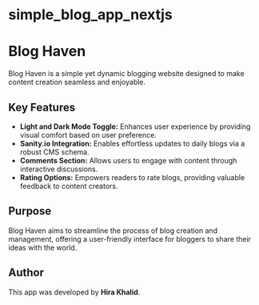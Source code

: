 # simple_blog_app_nextjs

# Blog Haven

Blog Haven is a simple yet dynamic blogging website designed to make content creation seamless and enjoyable. 

## Key Features

- **Light and Dark Mode Toggle:** Enhances user experience by providing visual comfort based on user preference.
- **Sanity.io Integration:** Enables effortless updates to daily blogs via a robust CMS schema.
- **Comments Section:** Allows users to engage with content through interactive discussions.
- **Rating Options:** Empowers readers to rate blogs, providing valuable feedback to content creators.

## Purpose

Blog Haven aims to streamline the process of blog creation and management, offering a user-friendly interface for bloggers to share their ideas with the world.

## Author

This app was developed by **Hira Khalid**.
